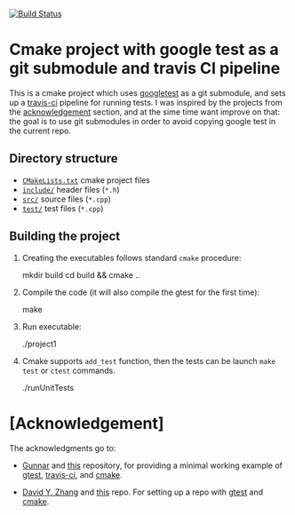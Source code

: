[![Build Status](https://travis-ci.org/selyunin/gtest_submodule.svg?branch=master)](https://travis-ci.org/selyunin/gtest_submodule)

# Cmake project with google test as a git submodule  and travis CI pipeline

This is a cmake project which uses [googletest](https://github.com/google/googletest)
as a git submodule, and sets up a [travis-ci](https://travis-ci.org/) pipeline for 
running tests. I was inspired by the projects from the [acknowledgement](#acknowledgement)
section, and at the sime time want improve on that: the goal is to use git submodules 
in order to avoid copying google test in the current repo.

## Directory structure
* [`CMakeLists.txt`](./CMakeLists.txt) cmake project files
* [`include/`](./include) header files (`*.h`)
* [`src/`](./src) source files (`*.cpp`)
* [`test/`](./test) test files  (`*.cpp`)

## Building the project
1. Creating the executables follows standard `cmake` procedure:

    mkdir build
    cd build && cmake ..

2. Compile the code (it will also compile the gtest for the first time):

    make

3. Run executable:

    ./project1

4. Cmake supports `add_test` function, then the tests can be launch 
`make test` or `ctest` commands.

    ./runUnitTests


# [Acknowledgement]
The acknowledgments go to:
* [Gunnar](https://github.com/gujans) and
 [this](https://github.com/gujans/travis-gtest-cmake-example)
 repository, for providing a minimal working example of
 [gtest](https://github.com/google/googletest), 
 [travis-ci](https://travis-ci.org/), and 
 [cmake](https://cmake.org/).  
 
 
* [David Y. Zhang](https://github.com/dmonopoly) and 
[this](https://github.com/dmonopoly/gtest-cmake-example) 
repo. For setting up a repo with 
[gtest](https://github.com/google/googletest) and 
[cmake](https://cmake.org/).


